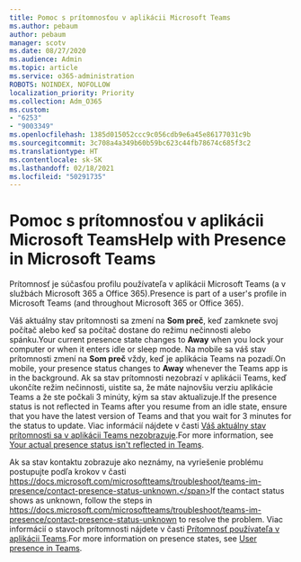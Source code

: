 ```yaml
---
title: Pomoc s prítomnosťou v aplikácii Microsoft Teams
ms.author: pebaum
author: pebaum
manager: scotv
ms.date: 08/27/2020
ms.audience: Admin
ms.topic: article
ms.service: o365-administration
ROBOTS: NOINDEX, NOFOLLOW
localization_priority: Priority
ms.collection: Adm_O365
ms.custom:
- "6253"
- "9003349"
ms.openlocfilehash: 1385d015052ccc9c056cdb9e6a45e86177031c9b
ms.sourcegitcommit: 3c708a4a349b60b59bc623c44fb78674c685f3c2
ms.translationtype: HT
ms.contentlocale: sk-SK
ms.lasthandoff: 02/18/2021
ms.locfileid: "50291735"
---
```

# <a name="help-with-presence-in-microsoft-teams"></a><span data-ttu-id="9280e-102">Pomoc s prítomnosťou v aplikácii Microsoft Teams</span><span class="sxs-lookup"><span data-stu-id="9280e-102">Help with Presence in Microsoft Teams</span></span>

<span data-ttu-id="9280e-103">Prítomnosť je súčasťou profilu používateľa v aplikácii Microsoft Teams (a v službách Microsoft 365 a Office 365).</span><span class="sxs-lookup"><span data-stu-id="9280e-103">Presence is part of a user's profile in Microsoft Teams (and throughout Microsoft 365 or Office 365).</span></span> 

<span data-ttu-id="9280e-104">Váš aktuálny stav prítomnosti sa zmení na **Som preč**, keď zamknete svoj počítač alebo keď sa počítač dostane do režimu nečinnosti alebo spánku.</span><span class="sxs-lookup"><span data-stu-id="9280e-104">Your current presence state changes to  **Away**  when you lock your computer or when it enters idle or sleep mode.</span></span> <span data-ttu-id="9280e-105">Na mobile sa váš stav prítomnosti zmení na **Som preč** vždy, keď je aplikácia Teams na pozadí.</span><span class="sxs-lookup"><span data-stu-id="9280e-105">On mobile, your presence status changes to **Away**  whenever the Teams app is in the background.</span></span> <span data-ttu-id="9280e-106">Ak sa stav prítomnosti nezobrazí v aplikácii Teams, keď ukončíte režim nečinnosti, uistite sa, že máte najnovšiu verziu aplikácie Teams a že ste počkali 3 minúty, kým sa stav aktualizuje.</span><span class="sxs-lookup"><span data-stu-id="9280e-106">If the presence status is not reflected in Teams after you resume from an idle state, ensure that you have the latest version of Teams and that you wait for 3 minutes for the status to update.</span></span> <span data-ttu-id="9280e-107">Viac informácií nájdete v časti [Váš aktuálny stav prítomnosti sa v aplikácii Teams nezobrazuje](https://docs.microsoft.com/microsoftteams/troubleshoot/teams-im-presence/presence-not-show-actual-status).</span><span class="sxs-lookup"><span data-stu-id="9280e-107">For more information, see [Your actual presence status isn't reflected in Teams](https://docs.microsoft.com/microsoftteams/troubleshoot/teams-im-presence/presence-not-show-actual-status).</span></span>

<span data-ttu-id="9280e-108">Ak sa stav kontaktu zobrazuje ako neznámy, na vyriešenie problému postupujte podľa krokov v časti https://docs.microsoft.com/microsoftteams/troubleshoot/teams-im-presence/contact-presence-status-unknown.</span><span class="sxs-lookup"><span data-stu-id="9280e-108">If the contact status shows as unknown, follow the steps in https://docs.microsoft.com/microsoftteams/troubleshoot/teams-im-presence/contact-presence-status-unknown to resolve the problem.</span></span>
<span data-ttu-id="9280e-109">Viac informácií o stavoch prítomnosti nájdete v časti [Prítomnosť používateľa v aplikácii Teams](https://docs.microsoft.com/microsoftteams/presence-admins).</span><span class="sxs-lookup"><span data-stu-id="9280e-109">For more information on presence states, see [User presence in Teams](https://docs.microsoft.com/microsoftteams/presence-admins).</span></span>

